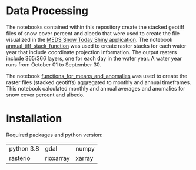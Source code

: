 # Data Processing

The notebooks contained within this repository create the stacked geotiff files of snow cover percent and albedo that were used to create the file visualized in the [MEDS Snow Today Shiny application](https://shiny.snow.ucsb.edu/snow_today_shiny_app/). The notebook [annual_tiff_stack_function](https://github.com/MEDSsnowtoday/data_processing/blob/main/annual_tiff_stack_function.ipynb) was used to create raster stacks for each water year that include coordinate projection information. The output rasters include 365/366 layers, one for each day in the water year. A water year runs from October 01 to September 30.

The notebook [functions_for_means_and_anomalies](https://github.com/MEDSsnowtoday/data_processing/blob/09dfffb756a51a6686bf623b1720730349d87e0d/functions_for_means_and_anomalies.ipynb) was used to create the raster files (stacked geotiffs) aggregated to monthly and annual timeframes. This notebook calculated monthly and annual averages and anomalies for snow cover percent and albedo.

# Installation

Required packages and python version:

|            |            |            |
| ---------- | -----------| -----------|
| python 3.8 |  gdal      |  numpy     | 
| rasterio   |  rioxarray |  xarray    |


